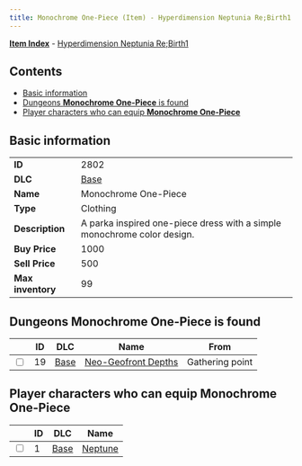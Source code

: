 ```yaml
---
title: Monochrome One-Piece (Item) - Hyperdimension Neptunia Re;Birth1
---
```


[**Item Index**](/neptunia/rb1/item/index.html) - [Hyperdimension Neptunia Re;Birth1](/neptunia/rb1)

## Contents

- [Basic information](#basic-information)
- [Dungeons **Monochrome One-Piece** is found](#dungeons-monochrome-one-piece-is-found)
- [Player characters who can equip **Monochrome One-Piece**](#player-characters-who-can-equip-monochrome-one-piece)

## Basic information

|   |   |
| -- | -- |
| **ID** | 2802 |
| **DLC** | [Base](/neptunia/rb1/dlc/1-base.html) |
| **Name** | Monochrome One-Piece |
| **Type** | Clothing |
| **Description** | A parka inspired one-piece dress with a simple monochrome color design. |
| **Buy Price** | 1000 |
| **Sell Price** | 500 |
| **Max inventory** | 99 |


## Dungeons **Monochrome One-Piece** is found

|    | ID | DLC | Name | From |
| -- | -- | --- | ---- | ---- |
| <input type="checkbox" id="rb1-dungeon-1-19" class="trackbox" /> | 19 | [Base](/neptunia/rb1/dlc/1-base.html) | [Neo-Geofront Depths](/neptunia/rb1/dungeon/1-19-neo-geofront-depths.html) | Gathering point |


## Player characters who can equip **Monochrome One-Piece**

|    | ID | DLC | Name |
| -- | -- | --- | ---- |
| <input type="checkbox" id="rb1-player-1-1" class="trackbox" /> | 1 | [Base](/neptunia/rb1/dlc/1-base.html) | [Neptune](/neptunia/rb1/player/1-1-neptune.html) |
